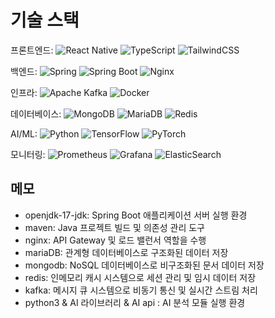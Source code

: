 # 기술 스택

프론트엔드:
![React Native](https://img.shields.io/badge/react_native-%2320232a.svg?style=for-the-badge&logo=react&logoColor=%2361DAFB)
![TypeScript](https://img.shields.io/badge/typescript-%23007ACC.svg?style=for-the-badge&logo=typescript&logoColor=white)
![TailwindCSS](https://img.shields.io/badge/tailwindcss-%2338B2AC.svg?style=for-the-badge&logo=tailwind-css&logoColor=white)

백엔드:
![Spring](https://img.shields.io/badge/spring-%236DB33F.svg?style=for-the-badge&logo=spring&logoColor=white)
![Spring Boot](https://img.shields.io/badge/Spring_Boot-F2F4F9?style=for-the-badge&logo=spring-boot)
![Nginx](https://img.shields.io/badge/nginx-%23009639.svg?style=for-the-badge&logo=nginx&logoColor=white)

인프라:
![Apache Kafka](https://img.shields.io/badge/Apache%20Kafka-000?style=for-the-badge&logo=apachekafka)
![Docker](https://img.shields.io/badge/docker-%230db7ed.svg?style=for-the-badge&logo=docker&logoColor=white)

데이터베이스:
![MongoDB](https://img.shields.io/badge/MongoDB-%234ea94b.svg?style=for-the-badge&logo=mongodb&logoColor=white)
![MariaDB](https://img.shields.io/badge/MariaDB-003545?style=for-the-badge&logo=mariadb&logoColor=white)
![Redis](https://img.shields.io/badge/redis-%23DD0031.svg?style=for-the-badge&logo=redis&logoColor=white)

AI/ML:
![Python](https://img.shields.io/badge/python-3670A0?style=for-the-badge&logo=python&logoColor=ffdd54)
![TensorFlow](https://img.shields.io/badge/TensorFlow-%23FF6F00.svg?style=for-the-badge&logo=TensorFlow&logoColor=white)
![PyTorch](https://img.shields.io/badge/PyTorch-%23EE4C2C.svg?style=for-the-badge&logo=PyTorch&logoColor=white)

모니터링:
![Prometheus](https://img.shields.io/badge/Prometheus-E6522C?style=for-the-badge&logo=Prometheus&logoColor=white)
![Grafana](https://img.shields.io/badge/grafana-%23F46800.svg?style=for-the-badge&logo=grafana&logoColor=white)
![ElasticSearch](https://img.shields.io/badge/-ElasticSearch-005571?style=for-the-badge&logo=elasticsearch)


## 메모

- openjdk-17-jdk: Spring Boot 애플리케이션 서버 실행 환경
- maven: Java 프로젝트 빌드 및 의존성 관리 도구
- nginx: API Gateway 및 로드 밸런서 역할을 수행
- mariaDB: 관계형 데이터베이스로 구조화된 데이터 저장
- mongodb: NoSQL 데이터베이스로 비구조화된 문서 데이터 저장
- redis: 인메모리 캐시 시스템으로 세션 관리 및 임시 데이터 저장
- kafka: 메시지 큐 시스템으로 비동기 통신 및 실시간 스트림 처리
- python3 & AI 라이브러리 & AI api : AI 분석 모듈 실행 환경

